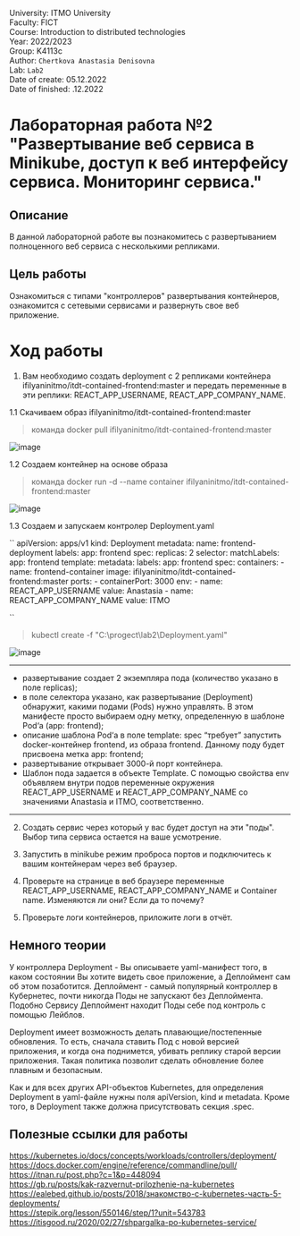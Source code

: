University: ITMO University <br />
Faculty: FICT <br />
Course: Introduction to distributed technologies <br />
Year: 2022/2023 <br />
Group: K4113c <br />
Author:  `Chertkova Anastasia Denisovna ` <br />
Lab: `Lab2 ` <br />
Date of create: 05.12.2022 <br />
Date of finished: .12.2022 <br />



# Лабораторная работа №2 "Развертывание веб сервиса в Minikube, доступ к веб интерфейсу сервиса. Мониторинг сервиса."

## Описание

В данной лабораторной работе вы познакомитесь с развертыванием полноценного веб сервиса с несколькими репликами.

## Цель работы

Ознакомиться с типами "контроллеров" развертывания контейнеров, ознакомится с сетевыми сервисами и развернуть свое веб приложение.

# Ход работы

1. Вам необходимо создать deployment с 2 репликами контейнера ifilyaninitmo/itdt-contained-frontend:master и передать переменные в эти реплики: REACT_APP_USERNAME, REACT_APP_COMPANY_NAME.

  1.1 Скачиваем образ  ifilyaninitmo/itdt-contained-frontend:master
  
  > команда docker pull ifilyaninitmo/itdt-contained-frontend:master

![image](https://user-images.githubusercontent.com/71637557/205738378-ea9602d4-69d4-4b83-ae17-3976603328d3.png)
  
  1.2 Создаем контейнер на основе образа
  
  > команда docker run -d --name container ifilyaninitmo/itdt-contained-frontend:master

![image](https://user-images.githubusercontent.com/71637557/205738994-4656de28-7247-4f57-9b13-52bddd8fb191.png)

  1.3 Создаем и запускаем контролер Deployment.yaml
  
  ``
  apiVersion: apps/v1
kind: Deployment
metadata:
  name: frontend-deployment
  labels:
    app: frontend
spec:
  replicas: 2
  selector:
    matchLabels:
      app: frontend
  template:
    metadata:
      labels:
        app: frontend
    spec:
      containers: 
      - name: frontend-container
        image: ifilyaninitmo/itdt-contained-frontend:master
        ports:
        - containerPort: 3000
        env:
          - name: REACT_APP_USERNAME
            value: Anastasia
          - name: REACT_APP_COMPANY_NAME
            value: ITMO
  
  ``
> kubectl create -f "C:\progect\lab2\Deployment.yaml"

![image](https://user-images.githubusercontent.com/71637557/205740671-99c35729-8735-4d2e-aa7b-9f647d348d7e.png)

______
* развертывание создает 2 экземпляра пода (количество указано в поле replicas);
* в поле селектора указано, как развертывание (Deployment) обнаружит, какими подами (Pods) нужно управлять. В этом манифесте просто выбираем одну метку, определенную в шаблоне Pod‘а (app: frontend);
* описание шаблона Pod‘а в поле template: spec “требует” запустить docker-контейнер frontend, из образа frontend. Данному поду будет присвоена метка app: frontend;
* развертывание открывает 3000-й порт контейнера.
* Шаблон пода задается в объекте Template. С помощью свойства env объявляем внутри подов переменные окружения REACT_APP_USERNAME и REACT_APP_COMPANY_NAME со значениями Anastasia и ITMO, соответственно.
______

2. Создать сервис через который у вас будет доступ на эти "поды". Выбор типа сервиса остается на ваше усмотрение.



3. Запустить в minikube режим проброса портов и подключитесь к вашим контейнерам через веб браузер.

4. Проверьте на странице в веб браузере переменные REACT_APP_USERNAME, REACT_APP_COMPANY_NAME и Container name. Изменяются ли они? Если да то почему?

5. Проверьте логи контейнеров, приложите логи в отчёт.




## Немного теории

У контроллера Deployment - Вы описываете yaml-манифест того, в каком состоянии Вы хотите видеть свое приложение, а Деплоймент сам об этом позаботится. Деплоймент - самый популярный контроллер в Кубернетес, почти никогда Поды не запускают без Деплоймента. Подобно Сервису Деплоймент находит Поды себе под контроль с помощью Лейблов.

Deployment имеет возможность делать плавающие/постепенные обновления. То есть, сначала ставить Под с новой версией приложения, и когда она поднимется, убивать реплику старой версии приложения. Такая политика позволит сделать обновление более плавным и безопасным. 

Как и для всех других API-объектов Kubernetes, для определения Deployment в yaml-файле нужны поля apiVersion, kind и metadata. Кроме того, в Deployment также должна присутствовать секция .spec.

## Полезные ссылки для работы

https://kubernetes.io/docs/concepts/workloads/controllers/deployment/  <br />
https://docs.docker.com/engine/reference/commandline/pull/ <br />
https://itnan.ru/post.php?c=1&p=448094 <br />
https://gb.ru/posts/kak-razvernut-prilozhenie-na-kubernetes <br />
https://ealebed.github.io/posts/2018/знакомство-с-kubernetes-часть-5-deployments/ <br />
https://stepik.org/lesson/550146/step/1?unit=543783 <br />
https://itisgood.ru/2020/02/27/shpargalka-po-kubernetes-service/
